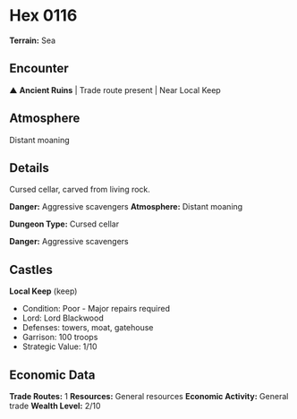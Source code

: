 # Hex 0116

**Terrain:** Sea

## Encounter
▲ **Ancient Ruins** | Trade route present | Near Local Keep

## Atmosphere
Distant moaning

## Details
Cursed cellar, carved from living rock.

**Danger:** Aggressive scavengers
**Atmosphere:** Distant moaning



**Dungeon Type:** Cursed cellar

**Danger:** Aggressive scavengers

## Castles
**Local Keep** (keep)
- Condition: Poor - Major repairs required
- Lord: Lord Blackwood
- Defenses: towers, moat, gatehouse
- Garrison: 100 troops
- Strategic Value: 1/10

## Economic Data
**Trade Routes:** 1
**Resources:** General resources
**Economic Activity:** General trade
**Wealth Level:** 2/10
